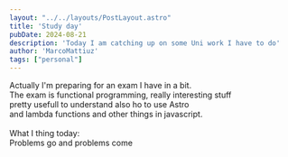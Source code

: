 ```yaml
---
layout: "../../layouts/PostLayout.astro"
title: 'Study day'
pubDate: 2024-08-21
description: 'Today I am catching up on some Uni work I have to do'
author: 'MarcoMattiuz'
tags: ["personal"]
---
```

Actually I'm preparing for an exam I have in a bit.<br>
The exam is functional programming, really interesting stuff<br>
pretty usefull to understand also ho to use Astro <br>
and lambda functions and other things in javascript.
<br> <br>
What I thing today:<br>
Problems go and problems come  
